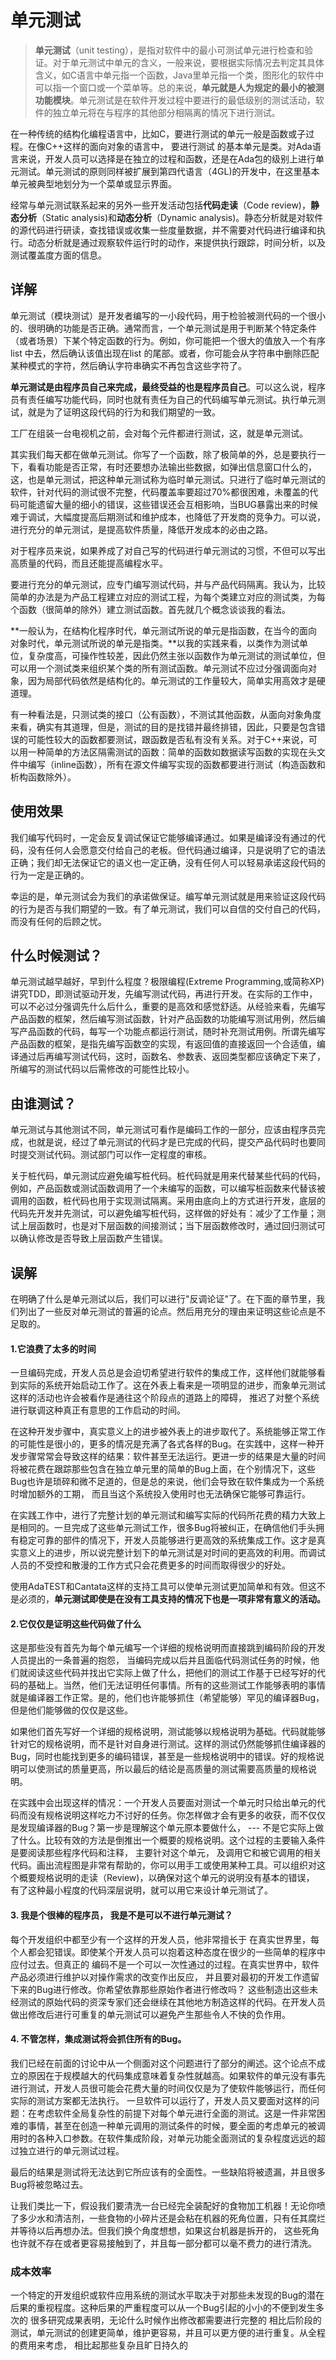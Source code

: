 # **单元测试**

> **单元测试**（unit testing），是指对软件中的最小可测试单元进行检查和验证。对于单元测试中单元的含义，一般来说，要根据实际情况去判定其具体含义，如C语言中单元指一个函数，Java里单元指一个类，图形化的软件中可以指一个窗口或一个菜单等。总的来说，**单元就是人为规定的最小的被测功能模块**。单元测试是在软件开发过程中要进行的最低级别的测试活动，软件的独立单元将在与程序的其他部分相隔离的情况下进行测试。



在一种传统的结构化编程语言中，比如C，要进行测试的单元一般是函数或子过程。在像C++这样的面向对象的语言中， 要进行测试 的基本单元是类。对Ada语言来说，开发人员可以选择是在独立的过程和函数，还是在Ada包的级别上进行单元测试。单元测试的原则同样被扩展到第四代语言（4GL)的开发中，在这里基本单元被典型地划分为一个菜单或显示界面。



经常与单元测试联系起来的另外一些开发活动包括**代码走读**（Code review)，**静态分析**（Static analysis)和**动态分析**（Dynamic analysis)。静态分析就是对软件的源代码进行研读，查找错误或收集一些度量数据，并不需要对代码进行编译和执行。动态分析就是通过观察软件运行时的动作，来提供执行跟踪，时间分析，以及测试覆盖度方面的信息。



## **详解**

单元测试（模块测试）是开发者编写的一小段代码，用于检验被测代码的一个很小的、很明确的功能是否正确。通常而言，一个单元测试是用于判断某个特定条件（或者场景）下某个特定函数的行为。例如，你可能把一个很大的值放入一个有序list 中去，然后确认该值出现在list 的尾部。或者，你可能会从字符串中删除匹配某种模式的字符，然后确认字符串确实不再包含这些字符了。


**单元测试是由程序员自己来完成，最终受益的也是程序员自己**。可以这么说，程序员有责任编写功能代码，同时也就有责任为自己的代码编写单元测试。执行单元测试，就是为了证明这段代码的行为和我们期望的一致。


工厂在组装一台电视机之前，会对每个元件都进行测试，这，就是单元测试。


其实我们每天都在做单元测试。你写了一个函数，除了极简单的外，总是要执行一下，看看功能是否正常，有时还要想办法输出些数据，如弹出信息窗口什么的，这，也是单元测试，把这种单元测试称为临时单元测试。只进行了临时单元测试的软件，针对代码的测试很不完整，代码覆盖率要超过70%都很困难，未覆盖的代码可能遗留大量的细小的错误，这些错误还会互相影响，当BUG暴露出来的时候难于调试，大幅度提高后期测试和维护成本，也降低了开发商的竞争力。可以说，进行充分的单元测试，是提高软件质量，降低开发成本的必由之路。


对于程序员来说，如果养成了对自己写的代码进行单元测试的习惯，不但可以写出高质量的代码，而且还能提高编程水平。


要进行充分的单元测试，应专门编写测试代码，并与产品代码隔离。我认为，比较简单的办法是为产品工程建立对应的测试工程，为每个类建立对应的测试类，为每个函数（很简单的除外）建立测试函数。首先就几个概念谈谈我的看法。


**一般认为，在结构化程序时代，单元测试所说的单元是指函数，在当今的面向对象时代，单元测试所说的单元是指类。**以我的实践来看，以类作为测试单位，复杂度高，可操作性较差，因此仍然主张以函数作为单元测试的测试单位，但可以用一个测试类来组织某个类的所有测试函数。单元测试不应过分强调面向对象，因为局部代码依然是结构化的。单元测试的工作量较大，简单实用高效才是硬道理。


有一种看法是，只测试类的接口（公有函数），不测试其他函数，从面向对象角度来看，确实有其道理，但是，测试的目的是找错并最终排错，因此，只要是包含错误的可能性较大的函数都要测试，跟函数是否私有没有关系。对于C++来说，可以用一种简单的方法区隔需测试的函数：简单的函数如数据读写函数的实现在头文件中编写（inline函数），所有在源文件编写实现的函数都要进行测试（构造函数和析构函数除外）。



## **使用效果**

我们编写代码时，一定会反复调试保证它能够编译通过。如果是编译没有通过的代码，没有任何人会愿意交付给自己的老板。但代码通过编译，只是说明了它的语法正确；我们却无法保证它的语义也一定正确，没有任何人可以轻易承诺这段代码的行为一定是正确的。

幸运的是，单元测试会为我们的承诺做保证。编写单元测试就是用来验证这段代码的行为是否与我们期望的一致。有了单元测试，我们可以自信的交付自己的代码，而没有任何的后顾之忧。



## **什么时候测试？**

单元测试越早越好，早到什么程度？极限编程(Extreme Programming,或简称XP)讲究TDD，即测试驱动开发，先编写测试代码，再进行开发。在实际的工作中，可以不必过分强调先什么后什么，重要的是高效和感觉舒适。从经验来看，先编写产品函数的框架，然后编写测试函数，针对产品函数的功能编写测试用例，然后编写产品函数的代码，每写一个功能点都运行测试，随时补充测试用例。所谓先编写产品函数的框架，是指先编写函数空的实现，有返回值的直接返回一个合适值，编译通过后再编写测试代码，这时，函数名、参数表、返回类型都应该确定下来了，所编写的测试代码以后需修改的可能性比较小。



## **由谁测试？**

单元测试与其他测试不同，单元测试可看作是编码工作的一部分，应该由程序员完成，也就是说，经过了单元测试的代码才是已完成的代码，提交产品代码时也要同时提交测试代码。测试部门可以作一定程度的审核。

关于桩代码，单元测试应避免编写桩代码。桩代码就是用来代替某些代码的代码，例如，产品函数或测试函数调用了一个未编写的函数，可以编写桩函数来代替该被调用的函数，桩代码也用于实现测试隔离。采用由底向上的方式进行开发，底层的代码先开发并先测试，可以避免编写桩代码，这样做的好处有：减少了工作量；测试上层函数时，也是对下层函数的间接测试；当下层函数修改时，通过回归测试可以确认修改是否导致上层函数产生错误。



## **误解**

在明确了什么是单元测试以后，我们可以进行"反调论证"了。在下面的章节里，我们列出了一些反对单元测试的普遍的论点。然后用充分的理由来证明这些论点是不足取的。



#### 1.**它浪费了太多的时间**

一旦编码完成，开发人员总是会迫切希望进行软件的集成工作，这样他们就能够看到实际的系统开始启动工作了。这在外表上看来是一项明显的进步，而象单元测试这样的活动也许会被看作是通往这个阶段点的道路上的障碍， 推迟了对整个系统进行联调这种真正有意思的工作启动的时间。

在这种开发步骤中，真实意义上的进步被外表上的进步取代了。系统能够正常工作的可能性是很小的，更多的情况是充满了各式各样的Bug。在实践中，这样一种开发步骤常常会导致这样的结果：软件甚至无法运行。更进一步的结果是大量的时间将被花费在跟踪那些包含在独立单元里的简单的Bug上面，在个别情况下，这些Bug也许是琐碎和微不足道的，但是总的来说，他们会导致在软件集成为一个系统时增加额外的工期， 而且当这个系统投入使用时也无法确保它能够可靠运行。

在实践工作中，进行了完整计划的单元测试和编写实际的代码所花费的精力大致上是相同的。一旦完成了这些单元测试工作，很多Bug将被纠正，在确信他们手头拥有稳定可靠的部件的情况下，开发人员能够进行更高效的系统集成工作。这才是真实意义上的进步，所以说完整计划下的单元测试是对时间的更高效的利用。而调试人员的不受控和散漫的工作方式只会花费更多的时间而取得很少的好处。

使用AdaTEST和Cantata这样的支持工具可以使单元测试更加简单和有效。但这不是必须的，**单元测试即使是在没有工具支持的情况下也是一项非常有意义的活动。**



#### 2.**它仅仅是证明这些代码做了什么**

这是那些没有首先为每个单元编写一个详细的规格说明而直接跳到编码阶段的开发人员提出的一条普遍的抱怨， 当编码完成以后并且面临代码测试任务的时候，他们就阅读这些代码并找出它实际上做了什么，把他们的测试工作基于已经写好的代码的基础上。当然，他们无法证明任何事情。所有的这些测试工作能够表明的事情就是编译器工作正常。是的，他们也许能够抓住（希望能够）罕见的编译器Bug，但是他们能够做的仅仅是这些。

如果他们首先写好一个详细的规格说明，测试能够以规格说明为基础。代码就能够针对它的规格说明，而不是针对自身进行测试。这样的测试仍然能够抓住编译器的Bug，同时也能找到更多的编码错误，甚至是一些规格说明中的错误。好的规格说明可以使测试的质量更高，所以最后的结论是高质量的测试需要高质量的规格说明。

在实践中会出现这样的情况：一个开发人员要面对测试一个单元时只给出单元的代码而没有规格说明这样吃力不讨好的任务。你怎样做才会有更多的收获，而不仅仅是发现编译器的Bug？第一步是理解这个单元原本要做什么， --- 不是它实际上做了什么。比较有效的方法是倒推出一个概要的规格说明。这个过程的主要输入条件是要阅读那些程序代码和注释， 主要针对这个单元， 及调用它和被它调用的相关代码。画出流程图是非常有帮助的，你可以用手工或使用某种工具。可以组织对这个概要规格说明的走读（Review)，以确保对这个单元的说明没有基本的错误， 有了这种最小程度的代码深层说明，就可以用它来设计单元测试了。



#### 3. **我是个很棒的程序员， 我是不是可以不进行单元测试？**

每个开发组织中都至少有一个这样的开发人员，他非常擅长于
在真实世界里，每个人都会犯错误。即使某个开发人员可以抱着这种态度在很少的一些简单的程序中应付过去。但真正的
编码不是一个可以一次性通过的过程。在真实世界中，软件产品必须进行维护以对操作需求的改变作出反应， 并且要对最初的开发工作遗留下来的Bug进行修改。你希望依靠那些原始作者进行修改吗？ 这些制造出这些未经测试的原始代码的资深专家们还会继续在其他地方制造这样的代码。在开发人员做出修改后进行可重复的单元测试可以避免产生那些令人不快的负作用。



#### **4. 不管怎样，集成测试将会抓住所有的Bug。**

我们已经在前面的讨论中从一个侧面对这个问题进行了部分的阐述。这个论点不成立的原因在于规模越大的代码集成意味着复杂性就越高。如果软件的单元没有事先进行测试，开发人员很可能会花费大量的时间仅仅是为了使软件能够运行，而任何实际的测试方案都无法执行。
一旦软件可以运行了，开发人员又要面对这样的问题：在考虑软件全局复杂性的前提下对每个单元进行全面的测试。这是一件非常困难的事情，甚至在创造一种单元调用的测试条件的时候，要全面的考虑单元的被调用时的各种入口参数。在软件集成阶段，对单元功能全面测试的复杂程度远远的超过独立进行的单元测试过程。

最后的结果是测试将无法达到它所应该有的全面性。一些缺陷将被遗漏，并且很多Bug将被忽略过去。

让我们类比一下，假设我们要清洗一台已经完全装配好的食物加工机器！无论你喷了多少水和清洁剂，一些食物的小碎片还是会粘在机器的死角位置，只有任其腐烂并等待以后再想办法。但我们换个角度想想，如果这台机器是拆开的， 这些死角也许就不存在或者更容易接触到了，并且每一部分都可以毫不费力的进行清洗。





### **成本效率**

一个特定的开发组织或软件应用系统的测试水平取决于对那些未发现的Bug的潜在后果的重视程度。这种后果的严重程度可以从一个Bug引起的小小的不便到发生多次的
很多研究成果表明，无论什么时候作出修改都需要进行完整的
相比后阶段的测试，单元测试的创建更简单，维护更容易，并且可以更方便的进行重复。从全程的费用来考虑， 相比起那些复杂且旷日持久的